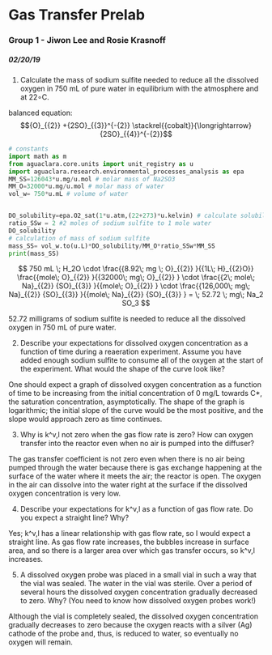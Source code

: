 # Gas Transfer Prelab
### Group 1 - Jiwon Lee and Rosie Krasnoff
##### 02/20/19

1. Calculate the mass of sodium sulfite needed to reduce all the dissolved oxygen in 750 mL of pure water in equilibrium with the atmosphere and at 22∘C.

balanced equation: $${O}_{{2}} +{2SO}_{{3}}^{-{2}} \stackrel{{cobalt}}{\longrightarrow}{2SO}_{{4}}^{-{2}}$$

```python
# constants
import math as m
from aguaclara.core.units import unit_registry as u
import aguaclara.research.environmental_processes_analysis as epa
MM_SS=126043*u.mg/u.mol # molar mass of Na2SO3
MM_O=32000*u.mg/u.mol # molar mass of water
vol_w= 750*u.mL # volume of water


DO_solubility=epa.O2_sat(1*u.atm,(22+273)*u.kelvin) # calculate solubility of dissolved oxygen in 22C water
ratio_SSw = 2 #2 moles of sodium sulfite to 1 mole water
DO_solubility
# calculation of mass of sodium sulfite
mass_SS= vol_w.to(u.L)*DO_solubility/MM_O*ratio_SSw*MM_SS
print(mass_SS)

```
$$ 750 mL \; H_2O \cdot \frac{{8.92\; mg \; O}_{{2}} }{{1L\; H}_{{2}O}} \frac{{mole\; O}_{{2}} }{{32000\; mg\; O}_{{2}} } \cdot \frac{{2\; mole\; Na}_{{2}} {SO}_{{3}} }{{mole\; O}_{{2}} } \cdot \frac{{126,000\; mg\; Na}_{{2}} {SO}_{{3}} }{{mole\; Na}_{{2}} {SO}_{{3}} } = \; 52.72 \; mg\; Na_2 SO_3 $$

52.72 milligrams of sodium sulfite is needed to reduce all the dissolved oxygen in 750 mL of pure water.

2. Describe your expectations for dissolved oxygen concentration as a function of time during a reaeration experiment. Assume you have added enough sodium sulfite to consume all of the oxygen at the start of the experiment. What would the shape of the curve look like?

One should expect a graph of dissolved oxygen concentration as a function of time to be increasing from the initial concentration of 0 mg/L towards C*, the saturation concentration, asymptotically. The shape of the graph is logarithmic; the initial slope of the curve would be the most positive, and the slope would approach zero as time continues.

3. Why is k^v,l not zero when the gas flow rate is zero? How can oxygen transfer into the reactor even when no air is pumped into the diffuser?

The gas transfer coefficient is not zero even when there is no air being pumped through the water because there is gas exchange happening at the surface of the water where it meets the air; the reactor is open. The oxygen in the air can dissolve into the water right at the surface if the dissolved oxygen concentration is very low.

4. Describe your expectations for k^v,l as a function of gas flow rate. Do you expect a straight line? Why?

Yes; k^v,l has a linear relationship with gas flow rate, so I would expect a straight line. As gas flow rate increases, the bubbles increase in surface area, and so there is a larger area over which gas transfer occurs, so k^v,l increases.

5. A dissolved oxygen probe was placed in a small vial in such a way that the vial was sealed. The water in the vial was sterile. Over a period of several hours the dissolved oxygen concentration gradually decreased to zero. Why? (You need to know how dissolved oxygen probes work!)

Although the vial is completely sealed, the dissolved oxygen concentration gradually decreases to zero because the oxygen reacts with a silver (Ag) cathode of the probe and, thus, is reduced to water, so eventually no oxygen will remain.
